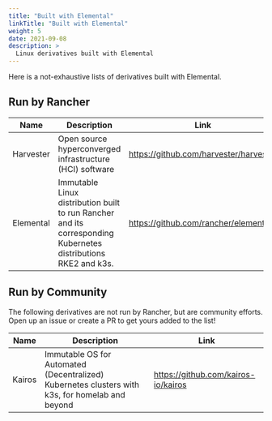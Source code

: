 ```yaml
---
title: "Built with Elemental"
linkTitle: "Built with Elemental"
weight: 5
date: 2021-09-08
description: >
  Linux derivatives built with Elemental
---
```


Here is a not-exhaustive lists of derivatives built with Elemental. 


## Run by Rancher

| Name      | Description                                                                                                     | Link                                   |
|-----------|-----------------------------------------------------------------------------------------------------------------|----------------------------------------|
| Harvester | Open source hyperconverged infrastructure (HCI) software                                                        | https://github.com/harvester/harvester |
| Elemental | Immutable Linux distribution built to run Rancher and its corresponding Kubernetes distributions RKE2 and k3s. | https://github.com/rancher/elemental   |


## Run by Community

The following derivatives are not run by Rancher, but are community efforts. 
Open up an issue or create a PR to get yours added to the list!

| Name      | Description                                                                                                     | Link                                   |
|-----------|-----------------------------------------------------------------------------------------------------------------|----------------------------------------|
| Kairos    | Immutable OS for Automated (Decentralized) Kubernetes clusters with k3s, for homelab and beyond                 | https://github.com/kairos-io/kairos    |
